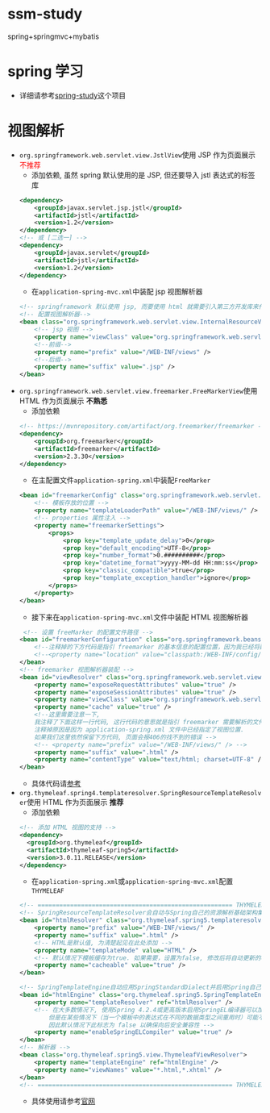 # ssm-study
spring+springmvc+mybatis

# spring 学习
* 详细请参考[spring-study](https://github.com/Ashesoft/spring-study.git)这个项目

# 视图解析
* `org.springframework.web.servlet.view.JstlView`使用 JSP 作为页面展示<span style="color:red">不推荐</span>
    * 添加依赖, 虽然 spring 默认使用的是 JSP, 但还要导入 jstl 表达式的标签库 
    ```xml
    <dependency>
        <groupId>javax.servlet.jsp.jstl</groupId>
        <artifactId>jstl</artifactId>
        <version>1.2</version>
    </dependency>
    <!-- 或 [二选一] -->
    <dependency>
        <groupId>javax.servlet</groupId>
        <artifactId>jstl</artifactId>
        <version>1.2</version>
    </dependency>
    ```
    * 在`application-spring-mvc.xml`中装配 jsp 视图解析器
    ```xml
    <!-- springframework 默认使用 jsp, 而要使用 html 就需要引入第三方开发库来代替它如: freemarker, thymeleaf[推荐, springboot 经常使用] -->
    <!-- 配置视图解析器-->
    <bean class="org.springframework.web.servlet.view.InternalResourceViewResolver">
        <!-- jsp 视图 -->
        <property name="viewClass" value="org.springframework.web.servlet.view.JstlView"/>
        <!--前缀-->
        <property name="prefix" value="/WEB-INF/views" />
        <!--后缀-->
        <property name="suffix" value=".jsp" />
    </bean>
    ```
* `org.springframework.web.servlet.view.freemarker.FreeMarkerView`使用 HTML 作为页面展示 **不熟悉**
    * 添加依赖
    ```xml
    <!-- https://mvnrepository.com/artifact/org.freemarker/freemarker -->
    <dependency>
        <groupId>org.freemarker</groupId>
        <artifactId>freemarker</artifactId>
        <version>2.3.30</version>
    </dependency>
    ```
    * 在主配置文件`application-spring.xml`中装配`FreeMarker`
    ```xml
    <bean id="freemarkerConfig" class="org.springframework.web.servlet.view.freemarker.FreeMarkerConfigurer">
        <!-- 模板存放的位置 -->
        <property name="templateLoaderPath" value="/WEB-INF/views/" />
        <!-- properties 属性注入 -->
        <property name="freemarkerSettings">
            <props>
                <prop key="template_update_delay">0</prop>
                <prop key="default_encoding">UTF-8</prop>
                <prop key="number_format">0.##########</prop>
                <prop key="datetime_format">yyyy-MM-dd HH:mm:ss</prop>
                <prop key="classic_compatible">true</prop>
                <prop key="template_exception_handler">ignore</prop>
            </props>
        </property>
    </bean>
    ```
    * 接下来在`application-spring-mvc.xml`文件中装配 HTML 视图解析器
    ```xml
     <!-- 设置 freeMarker 的配置文件路径 -->
    <bean id="freemarkerConfiguration" class="org.springframework.beans.factory.config.PropertiesFactoryBean">
        <!--注释掉的下方代码是指引 freemarker 的基本信息的配置位置，因为我已经将配置信息移到了 application-spring.xml 文件下，所以这里就没必要存在了，不注释也不会有问题的 -->
        <!--<property name="location" value="classpath:/WEB-INF/config/freemarker.properties" />-->
    </bean>
    <!-- freemarker 视图解析器装配 -->
    <bean id="viewResolver" class="org.springframework.web.servlet.view.freemarker.FreeMarkerViewResolver">
        <property name="exposeRequestAttributes" value="true" />
        <property name="exposeSessionAttributes" value="true" />
        <property name="viewClass" value="org.springframework.web.servlet.view.freemarker.FreeMarkerView" />
        <property name="cache" value="true" />
        <!--这里需要注意一下, 
        我注释了下面这样一行代码, 这行代码的意思就是指引 freemarker 需要解析的文件的位置. 
        注释掉原因是因为 application-spring.xml 文件中已经指定了视图位置.
        如果我们这里依然保留下方代码, 页面会报406的找不到的错误 -->
        <!-- <property name="prefix" value="/WEB-INF/views/" /> -->
        <property name="suffix" value=".html" />
        <property name="contentType" value="text/html; charset=UTF-8" />
    </bean>
    ```
    * 具体代码请[参考](https://blog.csdn.net/RollJay/article/details/97544593)
* `org.thymeleaf.spring4.templateresolver.SpringResourceTemplateResolver`使用 HTML 作为页面展示 **推荐**
    * 添加依赖
    ```xml
    <!-- 添加 HTML 视图的支持 -->
    <dependency>
      <groupId>org.thymeleaf</groupId>
      <artifactId>thymeleaf-spring5</artifactId>
      <version>3.0.11.RELEASE</version>
    </dependency>
    ```
    * 在`application-spring.xml`或`application-spring-mvc.xml`配置`THYMELEAF`
    ```xml
    <!-- ====================================================== THYMELEAF START ====================================================== -->
    <!-- SpringResourceTemplateResolver会自动与Spring自己的资源解析基础架构集成, 因此强烈建议使用 -->
    <bean id="htmlResolver" class="org.thymeleaf.spring5.templateresolver.SpringResourceTemplateResolver">
        <property name="prefix" value="/WEB-INF/views/" />
        <property name="suffix" value=".html" />
        <!-- HTML是默认值, 为清楚起见在此处添加 -->
        <property name="templateMode" value="HTML" />
        <!-- 默认情况下模板缓存为true. 如果需要，设置为false, 修改后将自动更新的模板 -->
        <property name="cacheable" value="true" />
    </bean>

    <!-- SpringTemplateEngine自动应用SpringStandardDialect并启用Spring自己的MessageSource消息解析机制 -->
    <bean id="htmlEngine" class="org.thymeleaf.spring5.SpringTemplateEngine">
        <property name="templateResolver" ref="htmlResolver" />
        <!-- 在大多数情况下, 使用Spring 4.2.4或更高版本启用SpringEL编译器可以加快执行速度, 
            但是在某些情况下（当一个模板中的表达式在不同的数据类型之间重用时）可能不兼容. 
            因此默认情况下此标志为 false 以确保向后安全兼容性 -->
        <property name="enableSpringELCompiler" value="true" />
    </bean>
    <!-- 解析器 -->
    <bean class="org.thymeleaf.spring5.view.ThymeleafViewResolver">
        <property name="templateEngine" ref="htmlEngine" />
        <property name="viewNames" value="*.html,*.xhtml" />
    </bean>
    <!-- ====================================================== THYMELEAF END ====================================================== -->
    ```
    * 具体使用请参考[官网](https://www.thymeleaf.org/doc/tutorials/3.0/thymeleafspring.html#the-springstandard-dialect)

